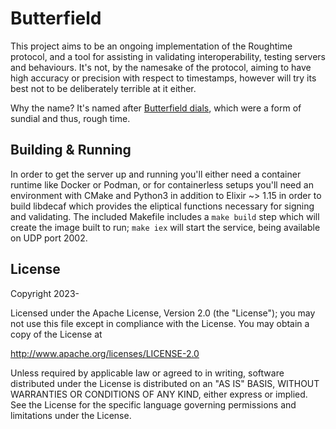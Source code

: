 # Butterfield

This project aims to be an ongoing implementation of the Roughtime protocol, and
a tool for assisting in validating interoperability, testing servers and
behaviours. It's not, by the namesake of the protocol, aiming to have high
accuracy or precision with respect to timestamps, however will try its best not
to be deliberately terrible at it either.

Why the name? It's named after
[Butterfield dials](https://en.wikipedia.org/wiki/Butterfield_dial), which were
a form of sundial and thus, rough time.

## Building & Running

In order to get the server up and running you'll either need a container runtime
like Docker or Podman, or for containerless setups you'll need an environment
with CMake and Python3 in addition to Elixir ~> 1.15 in order to build libdecaf
which provides the eliptical functions necessary for signing and validating. The
included Makefile includes a `make build` step which will create the image built to
run; `make iex` will start the service, being available on UDP port 2002.

## License

Copyright 2023-

Licensed under the Apache License, Version 2.0 (the "License"); you may not use
this file except in compliance with the License.  You may obtain a copy of the
License at

   http://www.apache.org/licenses/LICENSE-2.0

Unless required by applicable law or agreed to in writing, software distributed
under the License is distributed on an "AS IS" BASIS, WITHOUT WARRANTIES OR
CONDITIONS OF ANY KIND, either express or implied.  See the License for the
specific language governing permissions and limitations under the License.

